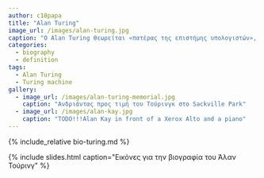 ```yaml
---
author: c18papa
title: "Alan Turing"
image_url: /images/alan-turing.jpg
caption: "Ο Alan Turing θεωρείται «πατέρας της επιστήμης υπολογιστών», χάρη στην πολύ μεγάλη συνεισφορά του στο γνωστικό πεδίο της θεωρίας υπολογισμού αλλά και της τεχνητής νοημοσύνης."
categories:
  - biography
  - definition
tags:
  - Alan Turing
  - Turing machine   
gallery:
  - image_url: /images/alan-turing-memorial.jpg
    caption: "Ανδριάντας προς τιμή του Τούρινγκ στο Sackville Park"
  - image_url: /images/alan-kay.jpg
    caption: "TODO!!!Alan Kay in front of a Xerox Alto and a piano"
---
```


{% include_relative bio-turing.md %}

{% include slides.html caption="Εικόνες για την βιογραφία του Άλαν Τούρινγ" %}
